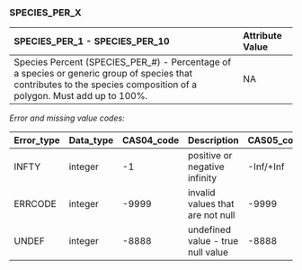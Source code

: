 ### SPECIES_PER_X

| SPECIES_PER_1 - SPECIES_PER_10                                                                                  | Attribute Value |
| :-------------------------------------------------------------------------------------------------------------- | :-------------- |
| Species Percent (SPECIES_PER_#) - Percentage of a species or generic group of species that contributes to the species composition of a polygon. Must add up to 100%. | NA              |

*Error and missing value codes:*

|Error_type | Data_type    | CAS04_code | Description                       | CAS05_code |
| :-------- | :----------- | :--------- | :-------------------------------- | :--------- |
| INFTY     | integer      | -1         | positive or negative infinity     | -Inf/+Inf  |
| ERRCODE   | integer      | -9999      | invalid values that are not null  | -9999      |
| UNDEF     | integer      | -8888      | undefined value - true null value | -8888      |

